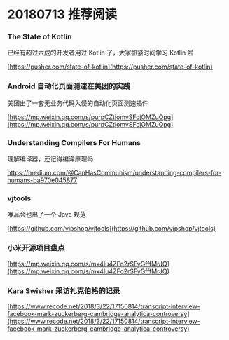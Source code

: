 # 20180713 推荐阅读

### The State of Kotlin

已经有超过六成的开发者用过 Kotlin 了，大家抓紧时间学习 Kotlin 啦

[https://pusher.com/state-of-kotlin](https://pusher.com/state-of-kotlin)

### Android 自动化页面测速在美团的实践

美团出了一套无业务代码入侵的自动化页面测速插件

[https://mp.weixin.qq.com/s/purpCZtjomvSFcjOMZuQpg](https://mp.weixin.qq.com/s/purpCZtjomvSFcjOMZuQpg)

### Understanding Compilers For Humans

理解编译器，还记得编译原理吗

[https://medium.com/@CanHasCommunism/understanding-compilers-for-humans-ba970e045877
](https://medium.com/@CanHasCommunism/understanding-compilers-for-humans-ba970e045877
)
### vjtools

唯品会也出了一个 Java 规范

[https://github.com/vipshop/vjtools](https://github.com/vipshop/vjtools)

### 小米开源项目盘点

[https://mp.weixin.qq.com/s/mx4Iu4ZFo2rSFyGfffMrJQ](https://mp.weixin.qq.com/s/mx4Iu4ZFo2rSFyGfffMrJQ)

### Kara Swisher 采访扎克伯格的记录

[https://www.recode.net/2018/3/22/17150814/transcript-interview-facebook-mark-zuckerberg-cambridge-analytica-controversy](https://www.recode.net/2018/3/22/17150814/transcript-interview-facebook-mark-zuckerberg-cambridge-analytica-controversy)
